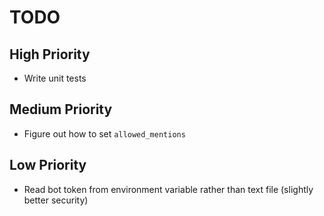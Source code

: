 # TODO

## High Priority

- Write unit tests

## Medium Priority

- Figure out how to set `allowed_mentions`

## Low Priority

- Read bot token from environment variable rather than text file (slightly better security)
